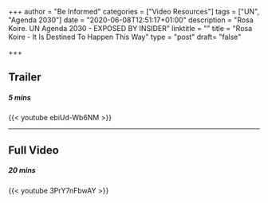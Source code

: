 +++
author = "Be Informed"
categories = ["Video Resources"]
tags = ["UN", "Agenda 2030"]
date = "2020-06-08T12:51:17+01:00"
description = "Rosa Koire. UN Agenda 2030  - EXPOSED BY INSIDER"
linktitle = ""
title = "Rosa Koire - It Is Destined To Happen This Way"
type = "post"
draft= "false"

+++

## Trailer
##### 5 mins 
{{< youtube ebiUd-Wb6NM >}} 
 
 
***

 
## Full Video
##### 20 mins
{{< youtube 3PrY7nFbwAY >}}
